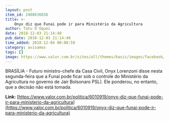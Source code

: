 ```yaml
---
layout: post
item_id: 2408636836
title: >-
    Onyx diz que Funai pode ir para Ministério da Agricultura
author: Tatu D'Oquei
date: 2018-12-03 21:14:48
pub_date: 2018-12-03 21:14:48
time_added: 2018-12-04 00:08:59
category: avisamos
tags: []
image: https://www.valor.com.br/sites/all/themes/basic/images/facebook/valor-big.jpg
---
```


BRASÍLIA - Futuro ministro-chefe da Casa Civil, Onyx Lorenzoni disse nesta segunda-feira que a Funai pode ficar sob o controle do Ministério da Agricultura no governo de Jair Bolsonaro PSL). Ele ponderou, no entanto, que a decisão não está tomada.

**Link:** [https://www.valor.com.br/politica/6010919/onyx-diz-que-funai-pode-ir-para-ministerio-da-agricultura](https://www.valor.com.br/politica/6010919/onyx-diz-que-funai-pode-ir-para-ministerio-da-agricultura)

